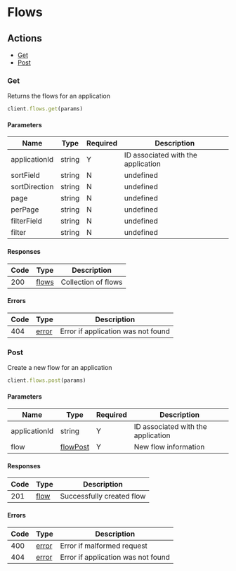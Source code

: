 # Flows

## Actions

*   [Get](#get)
*   [Post](#post)

### Get

Returns the flows for an application

```ruby
client.flows.get(params)
```

#### Parameters

| Name | Type | Required | Description |
| ---- | ---- | -------- | ----------- |
| applicationId | string | Y | ID associated with the application |
| sortField | string | N | undefined |
| sortDirection | string | N | undefined |
| page | string | N | undefined |
| perPage | string | N | undefined |
| filterField | string | N | undefined |
| filter | string | N | undefined |

#### Responses

| Code | Type | Description |
| ---- | ---- | ----------- |
| 200 | [flows](_schemas.md#flows) | Collection of flows |

#### Errors

| Code | Type | Description |
| ---- | ---- | ----------- |
| 404 | [error](_schemas.md#error) | Error if application was not found |

### Post

Create a new flow for an application

```ruby
client.flows.post(params)
```

#### Parameters

| Name | Type | Required | Description |
| ---- | ---- | -------- | ----------- |
| applicationId | string | Y | ID associated with the application |
| flow | [flowPost](_schemas.md#flowpost) | Y | New flow information |

#### Responses

| Code | Type | Description |
| ---- | ---- | ----------- |
| 201 | [flow](_schemas.md#flow) | Successfully created flow |

#### Errors

| Code | Type | Description |
| ---- | ---- | ----------- |
| 400 | [error](_schemas.md#error) | Error if malformed request |
| 404 | [error](_schemas.md#error) | Error if application was not found |
